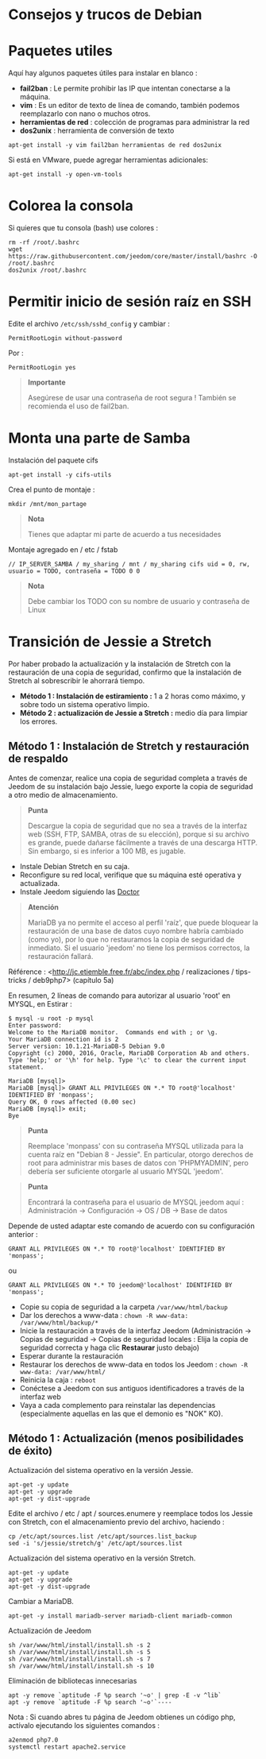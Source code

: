 # Consejos y trucos de Debian

# Paquetes utiles

Aquí hay algunos paquetes útiles para instalar en blanco :

-   **fail2ban** : Le permite prohibir las IP que intentan conectarse a la máquina.
-   **vim** : Es un editor de texto de línea de comando, también podemos reemplazarlo con nano o muchos otros.
-   **herramientas de red** : colección de programas para administrar la red
-   **dos2unix** : herramienta de conversión de texto

``apt-get install -y vim fail2ban herramientas de red dos2unix``

Si está en VMware, puede agregar herramientas adicionales:

``apt-get install -y open-vm-tools``

# Colorea la consola

Si quieres que tu consola (bash) use colores :

````
rm -rf /root/.bashrc
wget https://raw.githubusercontent.com/jeedom/core/master/install/bashrc -O /root/.bashrc
dos2unix /root/.bashrc
````

# Permitir inicio de sesión raíz en SSH

Edite el archivo ``/etc/ssh/sshd_config`` y cambiar :

``PermitRootLogin without-password``

Por :

``PermitRootLogin yes``

> **Importante**
>
> Asegúrese de usar una contraseña de root segura ! También se recomienda el uso de fail2ban.

# Monta una parte de Samba

Instalación del paquete cifs

``apt-get install -y cifs-utils``

Crea el punto de montaje :

``mkdir /mnt/mon_partage``

> **Nota**
>
> Tienes que adaptar mi parte de acuerdo a tus necesidades

Montaje agregado en / etc / fstab

    // IP_SERVER_SAMBA / my_sharing / mnt / my_sharing cifs uid = 0, rw, usuario = TODO, contraseña = TODO 0 0

> **Nota**
>
> Debe cambiar los TODO con su nombre de usuario y contraseña de Linux

# Transición de Jessie a Stretch

Por haber probado la actualización y la instalación de Stretch con la restauración de una copia de seguridad, confirmo que la instalación de Stretch al sobrescribir le ahorrará tiempo.

-   **Método 1 : Instalación de estiramiento :** 1 a 2 horas como máximo, y sobre todo un sistema operativo limpio.
-   **Método 2 : actualización de Jessie a Stretch :** medio día para limpiar los errores.

## Método 1 : Instalación de Stretch y restauración de respaldo

Antes de comenzar, realice una copia de seguridad completa a través de Jeedom de su instalación bajo Jessie, luego exporte la copia de seguridad a otro medio de almacenamiento.

> **Punta**
>
> Descargue la copia de seguridad que no sea a través de la interfaz web (SSH, FTP, SAMBA, otras de su elección), porque si su archivo es grande, puede dañarse fácilmente a través de una descarga HTTP. Sin embargo, si es inferior a 100 MB, es jugable.

-   Instale Debian Stretch en su caja.
-   Reconfigure su red local, verifique que su máquina esté operativa y actualizada.
-   Instale Jeedom siguiendo las [Doctor](https://github.com/jeedom/documentation/blob/master/installation/es_ES/other.asciidoc)

>**Atención**
>
>MariaDB ya no permite el acceso al perfil 'raíz', que puede bloquear la restauración de una base de datos cuyo nombre habría cambiado (como yo), por lo que no restauramos la copia de seguridad de inmediato. Si el usuario 'jeedom' no tiene los permisos correctos, la restauración fallará.

Référence : <http://jc.etiemble.free.fr/abc/index.php / realizaciones / tips-tricks / deb9php7> (capítulo 5a)

En resumen, 2 líneas de comando para autorizar al usuario 'root' en MYSQL, en Estirar :

````
$ mysql -u root -p mysql
Enter password:
Welcome to the MariaDB monitor.  Commands end with ; or \g.
Your MariaDB connection id is 2
Server version: 10.1.21-MariaDB-5 Debian 9.0
Copyright (c) 2000, 2016, Oracle, MariaDB Corporation Ab and others.
Type 'help;' or '\h' for help. Type '\c' to clear the current input statement.

MariaDB [mysql]>
MariaDB [mysql]> GRANT ALL PRIVILEGES ON *.* TO root@'localhost' IDENTIFIED BY 'monpass';
Query OK, 0 rows affected (0.00 sec)
MariaDB [mysql]> exit;
Bye
````

> **Punta**
>
> Reemplace 'monpass' con su contraseña MYSQL utilizada para la cuenta raíz en "Debian 8 - Jessie". En particular, otorgo derechos de root para administrar mis bases de datos con 'PHPMYADMIN', pero debería ser suficiente otorgarle al usuario MYSQL 'jeedom'.

> **Punta**
>
> Encontrará la contraseña para el usuario de MYSQL jeedom aquí : Administración → Configuración → OS / DB → Base de datos

Depende de usted adaptar este comando de acuerdo con su configuración anterior :

``GRANT ALL PRIVILEGES ON *.* TO root@'localhost' IDENTIFIED BY 'monpass';``

ou

``GRANT ALL PRIVILEGES ON *.* TO jeedom@'localhost' IDENTIFIED BY 'monpass';``

-   Copie su copia de seguridad a la carpeta ``/var/www/html/backup``
-   Dar los derechos a www-data : ``chown -R www-data: /var/www/html/backup/*``
-   Inicie la restauración a través de la interfaz Jeedom (Administración → Copias de seguridad → Copias de seguridad locales : Elija la copia de seguridad correcta y haga clic **Restaurar** justo debajo)
-   Esperar durante la restauración
-   Restaurar los derechos de www-data en todos los Jeedom : ``chown -R www-data: /var/www/html/``
-   Reinicia la caja : `reboot`
-   Conéctese a Jeedom con sus antiguos identificadores a través de la interfaz web
-   Vaya a cada complemento para reinstalar las dependencias (especialmente aquellas en las que el demonio es "NOK" KO).

## Método 1 : Actualización (menos posibilidades de éxito)

Actualización del sistema operativo en la versión Jessie.

````
apt-get -y update
apt-get -y upgrade
apt-get -y dist-upgrade
````

Edite el archivo / etc / apt / sources.enumere y reemplace todos los Jessie con Stretch, con el almacenamiento previo del archivo, haciendo :

````
cp /etc/apt/sources.list /etc/apt/sources.list_backup
sed -i 's/jessie/stretch/g' /etc/apt/sources.list
````

Actualización del sistema operativo en la versión Stretch.

````
apt-get -y update
apt-get -y upgrade
apt-get -y dist-upgrade
````

Cambiar a MariaDB.

``apt-get -y install mariadb-server mariadb-client mariadb-common``

Actualización de Jeedom

````
sh /var/www/html/install/install.sh -s 2
sh /var/www/html/install/install.sh -s 5
sh /var/www/html/install/install.sh -s 7
sh /var/www/html/install/install.sh -s 10
````

Eliminación de bibliotecas innecesarias

````
apt -y remove `aptitude -F %p search '~o' | grep -E -v ^lib`
apt -y remove `aptitude -F %p search '~o'`----
````

Nota : Si cuando abres tu página de Jeedom obtienes un código php, actívalo ejecutando los siguientes comandos :

````
a2enmod php7.0
systemctl restart apache2.service
````
